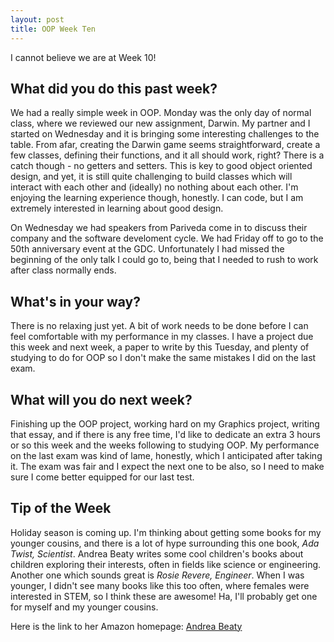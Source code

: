 ```yaml
---
layout: post
title: OOP Week Ten
---
```


I cannot believe we are at Week 10!

## What did you do this past week?
We had a really simple week in OOP. Monday was the only day of normal class, where we reviewed our new assignment, Darwin. My partner and I started
on Wednesday and it is bringing some interesting challenges to the table. From afar, creating the Darwin game seems straightforward,
create a few classes, defining their functions, and it all should work, right? There is a catch though - no getters and setters.
This is key to good object oriented design, and yet, it is still quite challenging to build classes which will interact with each
other and (ideally) no nothing about each other. I'm enjoying the learning experience though, honestly. I can code, but I am extremely
interested in learning about good design.

On Wednesday we had speakers from Pariveda come in to discuss their company and the software develoment cycle.
We had Friday off to go to the 50th anniversary event at the GDC. Unfortunately I had missed the beginning of the only talk I could go to,
being that I needed to rush to work after class normally ends. 

## What's in your way?
There is no relaxing just yet. A bit of work needs to be done before I can feel comfortable with my performance in my classes.
I have a project due this week and next week, a paper to write by this Tuesday, and plenty of studying to do for OOP so
I don't make the same mistakes I did on the last exam.

## What will you do next week?
Finishing up the OOP project, working hard on my Graphics project, writing that essay, and if there is any free time, I'd like
to dedicate an extra 3 hours or so this week and the weeks following to studying OOP. My performance on the last exam was kind of lame, honestly, which I anticipated after
taking it. The exam was fair and I expect the next one to be also, so I need to make sure I come better equipped for our last test. 


## Tip of the Week
Holiday season is coming up. I'm thinking about getting some books for my younger cousins, and there is a lot of hype surrounding
this one book, _Ada Twist, Scientist_. Andrea Beaty writes some cool children's books about children exploring their interests, often
in fields like science or engineering. Another one which sounds great is _Rosie Revere, Engineer_. When I was younger, I didn't see many books like this too often, where females
were interested in STEM, so I think these are awesome! Ha, I'll probably
get one for myself and my younger cousins. 

Here is the link to her Amazon homepage: [Andrea Beaty](https://www.amazon.com/Andrea-Beaty/e/B001JRVRLO/ref=dp_byline_cont_book_1)
